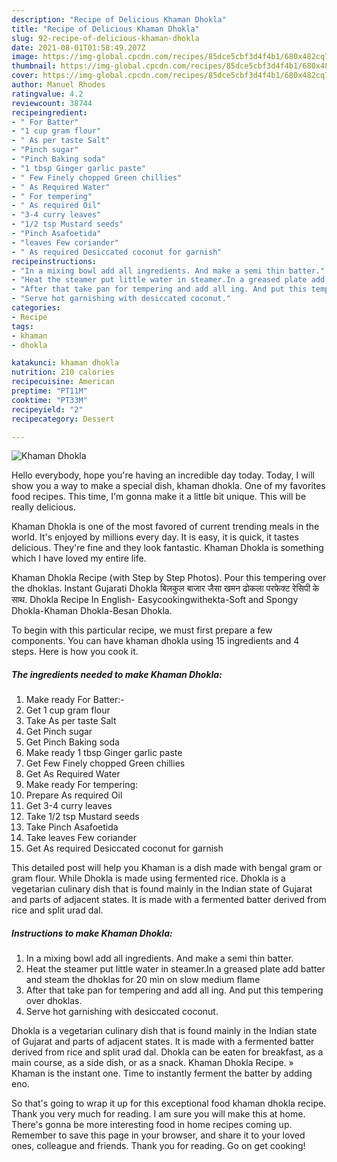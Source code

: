 ```yaml
---
description: "Recipe of Delicious Khaman Dhokla"
title: "Recipe of Delicious Khaman Dhokla"
slug: 92-recipe-of-delicious-khaman-dhokla
date: 2021-08-01T01:58:49.207Z
image: https://img-global.cpcdn.com/recipes/85dce5cbf3d4f4b1/680x482cq70/khaman-dhokla-recipe-main-photo.jpg
thumbnail: https://img-global.cpcdn.com/recipes/85dce5cbf3d4f4b1/680x482cq70/khaman-dhokla-recipe-main-photo.jpg
cover: https://img-global.cpcdn.com/recipes/85dce5cbf3d4f4b1/680x482cq70/khaman-dhokla-recipe-main-photo.jpg
author: Manuel Rhodes
ratingvalue: 4.2
reviewcount: 38744
recipeingredient:
- " For Batter"
- "1 cup gram flour"
- " As per taste Salt"
- "Pinch sugar"
- "Pinch Baking soda"
- "1 tbsp Ginger garlic paste"
- " Few Finely chopped Green chillies"
- " As Required Water"
- " For tempering"
- " As required Oil"
- "3-4 curry leaves"
- "1/2 tsp Mustard seeds"
- "Pinch Asafoetida"
- "leaves Few coriander"
- " As required Desiccated coconut for garnish"
recipeinstructions:
- "In a mixing bowl add all ingredients. And make a semi thin batter."
- "Heat the steamer put little water in steamer.In a greased plate add batter and steam the dhoklas for 20 min on slow medium flame"
- "After that take pan for tempering and add all ing. And put this tempering over dhoklas."
- "Serve hot garnishing with desiccated coconut."
categories:
- Recipe
tags:
- khaman
- dhokla

katakunci: khaman dhokla 
nutrition: 210 calories
recipecuisine: American
preptime: "PT11M"
cooktime: "PT33M"
recipeyield: "2"
recipecategory: Dessert

---
```



![Khaman Dhokla](https://img-global.cpcdn.com/recipes/85dce5cbf3d4f4b1/680x482cq70/khaman-dhokla-recipe-main-photo.jpg)

Hello everybody, hope you're having an incredible day today. Today, I will show you a way to make a special dish, khaman dhokla. One of my favorites food recipes. This time, I'm gonna make it a little bit unique. This will be really delicious.

Khaman Dhokla is one of the most favored of current trending meals in the world. It's enjoyed by millions every day. It is easy, it is quick, it tastes delicious. They're fine and they look fantastic. Khaman Dhokla is something which I have loved my entire life.

Khaman Dhokla Recipe (with Step by Step Photos). Pour this tempering over the dhoklas. Instant Gujarati Dhokla बिलकुल बाजार जैसा खमन ढोकला परफेक्ट रेसिपी के साथ. Dhokla Recipe In English- Easycookingwithekta-Soft and Spongy Dhokla-Khaman Dhokla-Besan Dhokla.


To begin with this particular recipe, we must first prepare a few components. You can have khaman dhokla using 15 ingredients and 4 steps. Here is how you cook it.

<!--inarticleads1-->

##### The ingredients needed to make Khaman Dhokla:

1. Make ready  For Batter:-
1. Get 1 cup gram flour
1. Take  As per taste Salt
1. Get Pinch sugar
1. Get Pinch Baking soda
1. Make ready 1 tbsp Ginger garlic paste
1. Get  Few Finely chopped Green chillies
1. Get  As Required Water
1. Make ready  For tempering:
1. Prepare  As required Oil
1. Get 3-4 curry leaves
1. Take 1/2 tsp Mustard seeds
1. Take Pinch Asafoetida
1. Take leaves Few coriander
1. Get  As required Desiccated coconut for garnish


This detailed post will help you Khaman is a dish made with bengal gram or gram flour. While Dhokla is made using fermented rice. Dhokla is a vegetarian culinary dish that is found mainly in the Indian state of Gujarat and parts of adjacent states. It is made with a fermented batter derived from rice and split urad dal. 

<!--inarticleads2-->

##### Instructions to make Khaman Dhokla:

1. In a mixing bowl add all ingredients. And make a semi thin batter.
1. Heat the steamer put little water in steamer.In a greased plate add batter and steam the dhoklas for 20 min on slow medium flame
1. After that take pan for tempering and add all ing. And put this tempering over dhoklas.
1. Serve hot garnishing with desiccated coconut.


Dhokla is a vegetarian culinary dish that is found mainly in the Indian state of Gujarat and parts of adjacent states. It is made with a fermented batter derived from rice and split urad dal. Dhokla can be eaten for breakfast, as a main course, as a side dish, or as a snack. Khaman Dhokla Recipe. » Khaman is the instant one. Time to instantly ferment the batter by adding eno. 

So that's going to wrap it up for this exceptional food khaman dhokla recipe. Thank you very much for reading. I am sure you will make this at home. There's gonna be more interesting food in home recipes coming up. Remember to save this page in your browser, and share it to your loved ones, colleague and friends. Thank you for reading. Go on get cooking!

